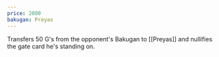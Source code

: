 ```yaml
---
price: 2000
bakugan: Preyas
---
```

Transfers 50 G's from the opponent's Bakugan to [[Preyas]] and nullifies the gate card he's standing on.